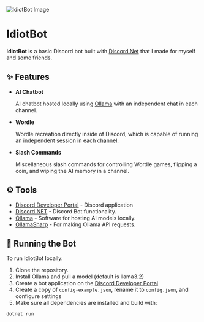 ![IdiotBot Image](https://cdn.discordapp.com/app-icons/1279023749089333280/fc1f95fc41e9de99eb0af78db2e2f521.png?size=256)
# IdiotBot

**IdiotBot** is a basic Discord bot built with [Discord.Net](https://github.com/discord-net/Discord.Net) that I made for myself and some friends.

## ✨ Features

- **AI Chatbot**
  
  AI chatbot hosted locally using [Ollama](https://ollama.com) with an independent chat in each channel.

- **Wordle**
  
  Wordle recreation directly inside of Discord, which is capable of running an independent session in each channel.

- **Slash Commands**
  
  Miscellaneous slash commands for controlling Wordle games, flipping a coin, and wiping the AI memory in a channel.

## ⚙ Tools
- [Discord Developer Portal](https://discord.com/developers/applications) - Discord application
- [Discord.NET](https://github.com/discord-net/Discord.Net) - Discord Bot functionality.
- [Ollama](https://github.com/ollama/ollama) - Software for hosting AI models locally.
- [OllamaSharp](https://github.com/awaescher/OllamaSharp) - For making Ollama API requests.

## 🚀 Running the Bot

To run IdiotBot locally:

1. Clone the repository.
2. Install Ollama and pull a model (default is llama3.2)
3. Create a bot application on the [Discord Developer Portal](https://discord.com/developers/applications)
4. Create a copy of `config-example.json`, rename it to `config.json`, and configure settings
5. Make sure all dependencies are installed and build with:

```bash
dotnet run

